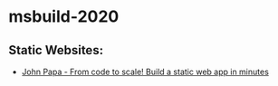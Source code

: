 # msbuild-2020

## Static Websites:

  - [John Papa - From code to scale! Build a static web app in minutes
](https://mybuild.microsoft.com/sessions/898230c4-1350-4fc6-acba-6baf1a58d76a?source=sessions)
  
